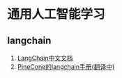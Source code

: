 # 通用人工智能学习

## langchain

1. [LangChain中文文档](langchain/documentation.md)
2. [PineCone的langchain手册(翻译中)](langchain/pinecone-langchain-ai-handbook.md)
